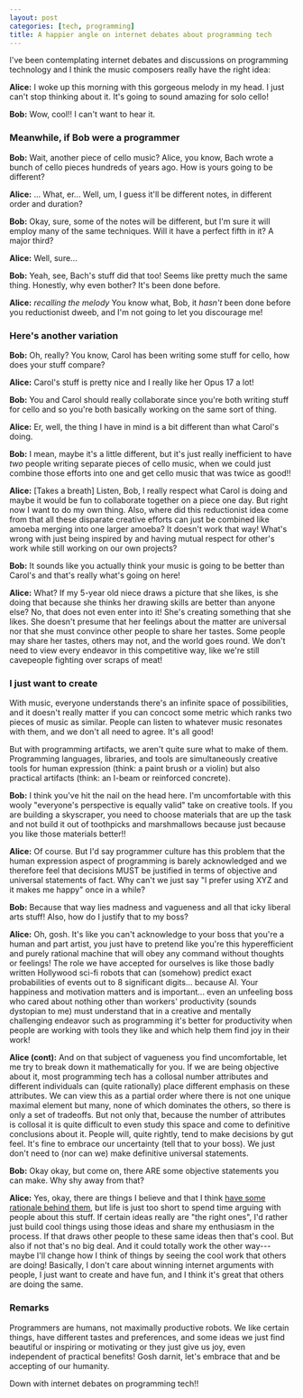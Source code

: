```yaml
---
layout: post
categories: [tech, programming]
title: A happier angle on internet debates about programming tech
---
```


I've been contemplating internet debates and discussions on programming technology and I think the music composers really have the right idea:

__Alice:__ I woke up this morning with this gorgeous melody in my head. I just can't stop thinking about it. It's going to sound amazing for solo cello!

__Bob:__ Wow, cool!! I can't want to hear it.

### Meanwhile, if Bob were a programmer

__Bob:__ Wait, another piece of cello music? Alice, you know, Bach wrote a bunch of cello pieces hundreds of years ago. How is yours going to be different? 

__Alice:__ ... What, er... Well, um, I guess it'll be different notes, in different order and duration?

__Bob:__ Okay, sure, some of the notes will be different, but I'm sure it will employ many of the same techniques. Will it have a perfect fifth in it? A major third?

__Alice:__ Well, sure...

__Bob:__ Yeah, see, Bach's stuff did that too! Seems like pretty much the same thing. Honestly, why even bother? It's been done before.

__Alice:__ _recalling the melody_ You know what, Bob, it _hasn't_ been done before you reductionist dweeb, and I'm not going to let you discourage me! 

### Here's another variation

__Bob:__ Oh, really? You know, Carol has been writing some stuff for cello, how does your stuff compare?

__Alice:__ Carol's stuff is pretty nice and I really like her Opus 17 a lot!

__Bob:__ You and Carol should really collaborate since you're both writing stuff for cello and so you're both basically working on the same sort of thing.

__Alice:__ Er, well, the thing I have in mind is a bit different than what Carol's doing.

__Bob:__ I mean, maybe it's a little different, but it's just really inefficient to have _two_ people writing separate pieces of cello music, when we could just combine those efforts into one and get cello music that was twice as good!!

__Alice:__ [Takes a breath] Listen, Bob, I really respect what Carol is doing and maybe it would be fun to collaborate together on a piece one day. But right now I want to do my own thing. Also, where did this reductionist idea come from that all these disparate creative efforts can just be combined like amoeba merging into one larger amoeba? It doesn't work that way! What's wrong with just being inspired by and having mutual respect for other's work while still working on our own projects?

__Bob:__ It sounds like you actually think your music is going to be better than Carol's and that's really what's going on here!

__Alice:__ What? If my 5-year old niece draws a picture that she likes, is she doing that because she thinks her drawing skills are better than anyone else? No, that does not even enter into it! She's creating something that she likes. She doesn't presume that her feelings about the matter are universal nor that she must convince other people to share her tastes. Some people may share her tastes, others may not, and the world goes round. We don't need to view every endeavor in this competitive way, like we're still cavepeople fighting over scraps of meat!

### I just want to create

With music, everyone understands there's an infinite space of possibilities, and it doesn't really matter if you can concoct some metric which ranks two pieces of music as similar. People can listen to whatever music resonates with them, and we don't all need to agree. It's all good!

But with programming artifacts, we aren't quite sure what to make of them. Programming languages, libraries, and tools are simultaneously creative tools for human expression (think: a paint brush or a violin) but also practical artifacts (think: an I-beam or reinforced concrete). 

__Bob:__ I think you've hit the nail on the head here. I'm uncomfortable with this wooly "everyone's perspective is equally valid" take on creative tools. If you are building a skyscraper, you need to choose materials that are up the task and not build it out of toothpicks and marshmallows because just because you like those materials better!!

__Alice:__ Of course. But I'd say programmer culture has this problem that the human expression aspect of programming is barely acknowledged and we therefore feel that decisions MUST be justified in terms of objective and universal statements of fact. Why can't we just say "I prefer using XYZ and it makes me happy" once in a while?

__Bob:__ Because that way lies madness and vagueness and all that icky liberal arts stuff! Also, how do I justify that to my boss?

__Alice:__ Oh, gosh. It's like you can't acknowledge to your boss that you're a human and part artist, you just have to pretend like you're this hyperefficient and purely rational machine that will obey any command without thoughts or feelings! The role we have accepted for ourselves is like those badly written Hollywood sci-fi robots that can (somehow) predict exact probabilities of events out to 8 significant digits... because AI. Your happiness and motivation matters and is important... even an unfeeling boss who cared about nothing other than workers' productivity (sounds dystopian to me) must understand that in a creative and mentally challenging endeavor such as programming it's better for productivity when people are working with tools they like and which help them find joy in their work!

__Alice (cont):__ And on that subject of vagueness you find uncomfortable, let me try to break down it mathematically for you. If we are being objective about it, most programming tech has a collosal number attributes and different individuals can (quite rationally) place different emphasis on these attributes. We can view this as a partial order where there is not one unique maximal element but many, none of which dominates the others, so there is only a set of tradeoffs. But not only that, because the number of attributes is collosal it is quite difficult to even study this space and come to definitive conclusions about it. People will, quite rightly, tend to make decisions by gut feel. It's fine to embrace our uncertainty (tell that to your boss). We just don't need to (nor can we) make definitive universal statements.

__Bob:__ Okay okay, but come on, there ARE some objective statements you can make. Why shy away from that?

__Alice:__ Yes, okay, there are things I believe and that I think [have some rationale behind them](/2016-09-15/static-vs-dynamic.html), but life is just too short to spend time arguing with people about this stuff. If certain ideas really are "the right ones", I'd rather just build cool things using those ideas and share my enthusiasm in the process. If that draws other people to these same ideas then that's cool. But also if not that's no big deal. And it could totally work the other way---maybe I'll change how I think of things by seeing the cool work that others are doing! Basically, I don't care about winning internet arguments with people, I just want to create and have fun, and I think it's great that others are doing the same.

### Remarks

Programmers are humans, not maximally productive robots. We like certain things, have different tastes and preferences, and some ideas we just find beautiful or inspiring or motivating or they just give us joy, even independent of practical benefits! Gosh darnit, let's embrace that and be accepting of our humanity.

Down with internet debates on programming tech!!
